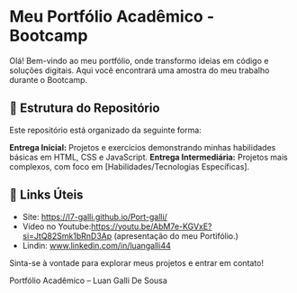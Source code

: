 # Meu Portfólio Acadêmico - Bootcamp 

Olá! Bem-vindo ao meu portfólio, onde transformo ideias em código e soluções digitais. Aqui você encontrará uma amostra do meu trabalho durante o Bootcamp.

## 📁 Estrutura do Repositório

Este repositório está organizado da seguinte forma:

**Entrega Inicial:** Projetos e exercícios demonstrando minhas habilidades básicas em HTML, CSS e JavaScript.
**Entrega Intermediária:** Projetos mais complexos, com foco em [Habilidades/Tecnologias Específicas].

## 🔗 Links Úteis

*  Site: https://l7-galli.github.io/Port-galli/ 
*  Vídeo no Youtube:https://youtu.be/AbM7e-KGVxE?si=JtQ82Smk1bRnD3Ap (apresentação do meu Portifólio.) 
*  Lindin: www.linkedin.com/in/luangalli44

Sinta-se à vontade para explorar meus projetos e entrar em contato!

Portfólio Acadêmico – Luan Galli De Sousa
